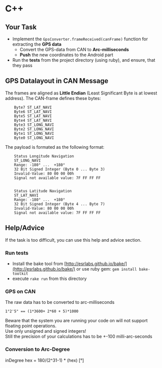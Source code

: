 # C++

## Your Task
- Implement the `GpsConverter.frameReceived(canFrame)` function for extracting the **GPS data**
	- Convert the GPS-data from CAN to **Arc-milliseconds**
	- **Push**  the new coordinates to the Android part
- Run the **tests** from the project directory (using ruby), and ensure, that they pass

## GPS Datalayout in CAN Message

The frames are aligned as **Little Endian** (Least Significant Byte is at lowest address). The CAN-frame defines these bytes:

		Byte7 ST_LAT_NAVI
		Byte6 ST_LAT_NAVI
		Byte5 ST_LAT_NAVI
		Byte4 ST_LAT_NAVI
		Byte3 ST_LONG_NAVI
		Byte2 ST_LONG_NAVI
		Byte1 ST_LONG_NAVI
		Byte0 ST_LONG_NAVI

The payload is formated as the following format:

		Status Longitude Navigation
		ST_LONG_NAVI
		Range: -180° ...  +180°
		32 Bit Signed Integer (Byte 0 ... Byte 3)
		Invalid-Value: 80 00 00 00h
		Signal not available value: 7F FF FF FF
		
		
		Status Latitude Navigation
		ST_LAT_NAVI
		Range: -180° ...  +180°
		32 Bit Signed Integer (Byte 4 ... Byte 7)
		Invalid-Value: 80 00 00 00h
		Signal not available value: 7F FF FF FF


## Help/Advice
If the task is too difficult, you can use this help and advice section.

### Run tests
- Install the bake tool from  [http://esrlabs.github.io/bake/](http://esrlabs.github.io/bake/) or use ruby gem: `gem install bake-toolkit`
- execute `rake run` from this directory

### GPS on CAN
The raw data has to be converted to arc-milliseconds

    1°2'5" == (1*3600+ 2*60 + 5)*1000

Beware that the system you are running your code on will not support floating point operations.  
Use only unsigned and signed integers!  
Still the precision of your calculations has to be +-100 milli-arc-seconds

### Conversion to Arc-Degree
inDegree hex = 180/(2^31-1) * (hex) [°]